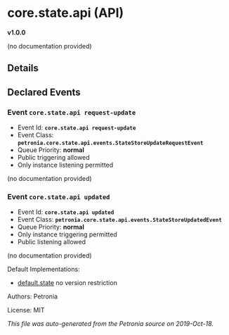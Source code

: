 # core.state.api (API)
**v1.0.0**

(no documentation provided)

## Details




## Declared Events


### Event `core.state.api request-update`

* Event Id: **`core.state.api request-update`**
* Event Class: **`petronia.core.state.api.events.StateStoreUpdateRequestEvent`**
* Queue Priority: **normal**
* Public triggering allowed
* Only instance listening permitted

(no documentation provided)

### Event `core.state.api updated`

* Event Id: **`core.state.api updated`**
* Event Class: **`petronia.core.state.api.events.StateStoreUpdatedEvent`**
* Queue Priority: **normal**
* Only instance triggering permitted
* Public listening allowed

(no documentation provided)





Default Implementations:
* [default.state](default.state.md)
  no version restriction


Authors: Petronia

License: MIT

*This file was auto-generated from the Petronia source on 2019-Oct-18.*
